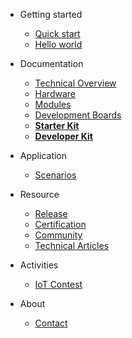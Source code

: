 - Getting started
  - [Quick start](quickstart.md)
  - [Hello world](helloworld.md)

- Documentation
  - [Technical Overview](technical-overview.md)
  - [Hardware](hardware.md)
  - [Modules](modules.md)
  - [Development Boards](boards.md)
  - [**Starter Kit**](starterkit.md)
  - [**Developer Kit**](developerkit.md)

- Application
  - [Scenarios](scenario.md)

- Resource
  - [Release](release.md)
  - [Certification](certification.md)
  - [Community](community.md)
  - [Technical Articles](articles.md)

- Activities
  - [IoT Contest](zh-cn/activity-iot-contest.md)

- About
  - [Contact](contact.md)
